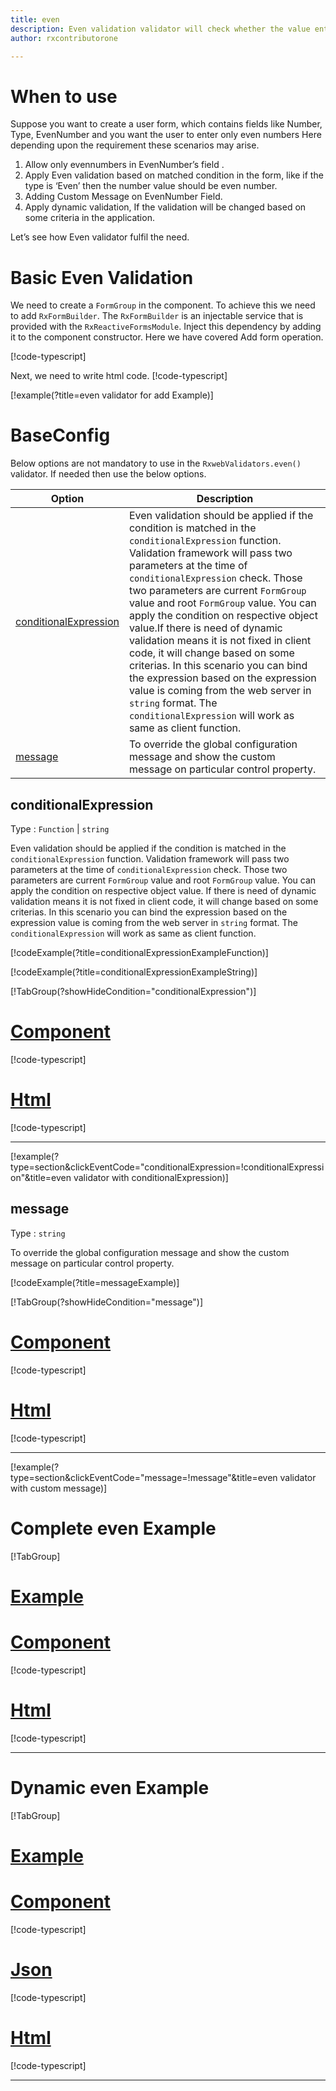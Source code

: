 ```yaml
---
title: even 
description: Even validation validator will check whether the value entered by user is an even number or not.
author: rxcontributorone

---
```


# When to use
Suppose you want to create a user form, which contains fields like Number, Type, EvenNumber and you want the user to enter only even numbers Here depending upon the requirement these scenarios may arise.
1.  Allow only evennumbers in EvenNumber’s field .
2.	Apply Even validation based on matched condition in the form, like if the type  is ‘Even’ then the number value should be even number.
3.	Adding Custom Message on EvenNumber Field.
4.	Apply dynamic validation, If the validation will be changed based on some criteria in the application.

Let’s see how Even validator fulfil the need.

# Basic Even Validation
We need to create a `FormGroup` in the component. To achieve this we need to add `RxFormBuilder`. The `RxFormBuilder` is an injectable service that is provided with the `RxReactiveFormsModule`. Inject this dependency by adding it to the component constructor.
Here we have covered Add form operation. 

[!code-typescript[](\assets\examples\reactive-form-validators\validators\even\add\even-add.component.ts?type=section)]

Next, we need to write html code.
[!code-typescript[](\assets\examples\reactive-form-validators\validators\even\add\even-add.component.html?type=section)]

[!example(?title=even validator for add Example)]
<app-even-add-validator></app-even-add-validator>

# BaseConfig
Below options are not mandatory to use in the `RxwebValidators.even()` validator. If needed then use the below options.

|Option | Description |
|--- | ---- |
|[conditionalExpression](#conditionalexpression) | Even validation should be applied if the condition is matched in the `conditionalExpression` function. Validation framework will pass two parameters at the time of `conditionalExpression` check. Those two parameters are current `FormGroup` value and root `FormGroup` value. You can apply the condition on respective object value.If there is need of dynamic validation means it is not fixed in client code, it will change based on some criterias. In this scenario you can bind the expression based on the expression value is coming from the web server in `string` format. The `conditionalExpression` will work as same as client function. |
|[message](#message) | To override the global configuration message and show the custom message on particular control property. 

## conditionalExpression 
Type :  `Function`  |  `string` 

Even validation should be applied if the condition is matched in the `conditionalExpression` function. Validation framework will pass two parameters at the time of `conditionalExpression` check. Those two parameters are current `FormGroup` value and root `FormGroup` value. You can apply the condition on respective object value.
If there is need of dynamic validation means it is not fixed in client code, it will change based on some criterias. In this scenario you can bind the expression based on the expression value is coming from the web server in `string` format. The `conditionalExpression` will work as same as client function.

[!codeExample(?title=conditionalExpressionExampleFunction)]

[!codeExample(?title=conditionalExpressionExampleString)]

[!TabGroup(?showHideCondition="conditionalExpression")]
# [Component](#tab\conditionalExpressionComponent)
[!code-typescript[](\assets\examples\reactive-form-validators\validators\even\conditionalExpression\even-conditional-expressions.component.ts)]
# [Html](#tab\conditionalExpressionHtml)
[!code-typescript[](\assets\examples\reactive-form-validators\validators\even\conditionalExpression\even-conditional-expressions.component.html)]
***

[!example(?type=section&clickEventCode="conditionalExpression=!conditionalExpression"&title=even validator with conditionalExpression)]
<app-even-conditionalExpression-validator></app-even-conditionalExpression-validator>

## message 
Type :  `string` 

To override the global configuration message and show the custom message on particular control property.

[!codeExample(?title=messageExample)]

[!TabGroup(?showHideCondition="message")]
# [Component](#tab\messageComponent)
[!code-typescript[](\assets\examples\reactive-form-validators\validators\even\message\even-message.component.ts)]
# [Html](#tab\messageHtml)
[!code-typescript[](\assets\examples\reactive-form-validators\validators\even\message\even-message.component.html)]
***

[!example(?type=section&clickEventCode="message=!message"&title=even validator with custom message)]
<app-even-message-validator></app-even-message-validator>

# Complete even Example
[!TabGroup]
# [Example](#tab\completeexample)
<app-even-complete-validator></app-even-complete-validator>
# [Component](#tab\completecomponent)
[!code-typescript[](\assets\examples\reactive-form-validators\validators\even\complete\even-complete.component.ts)]
# [Html](#tab\completehtml)
[!code-typescript[](\assets\examples\reactive-form-validators\validators\even\complete\even-complete.component.html)]
***

# Dynamic even Example
[!TabGroup]
# [Example](#tab\dynamicexample)
<app-even-dynamic-validator></app-even-dynamic-validator>
# [Component](#tab\dynamiccomponent)
[!code-typescript[](\assets\examples\validators\even\dynamic\even-dynamic.component.ts)]
# [Json](#tab\dynamicjson)
[!code-typescript[](\assets\examples\reactive-form-validators\validators\even\dynamic\dynamic.json)]
# [Html](#tab\dynamichtml)
[!code-typescript[](\assets\examples\validators\even\dynamic\even-dynamic.component.html)]
***